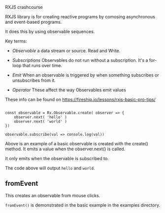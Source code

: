 RXJS crashcourse

RXJS library is for creating reactive programs by comosing asynchronous and event-based programs. 

It does this by using observable sequences.

Key terms:

- *Observable* a data stream or source. Read and Write.

- *Subscriptions* Observables do not run without a subscription. It's a for-loop that runs over time.

- *Emit* When an observable is triggered by when something subscribes or unsubscribes from it.

- *Operator* These affect the way Observables emit values


These info can be found on https://fireship.io/lessons/rxjs-basic-pro-tips/



```

const observable = Rx.Observable.create( observer => {
    observer.next( 'hello' )
    observer.next( 'world' )
})

observable.subscribe(val => console.log(val))

```

Above is an example of a basic observable is created with the create() method. It emits a value when the observer.next() is called.

It only emits when the observable is subscribed to.

The code above will output `hello` and `world`.


## fromEvent


This creates an observable from mouse clicks.

`fromEvent()` is demonstrated in the basic example in the examples directory.

